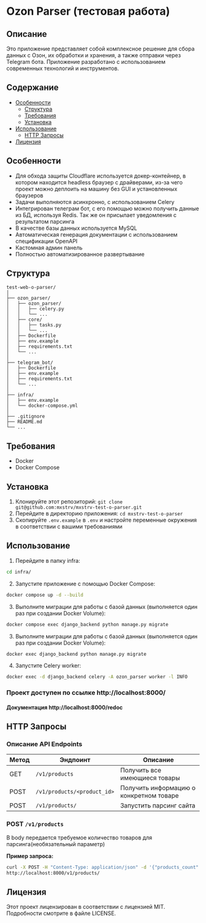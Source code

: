 # Ozon Parser (тестовая работа)

## Описание

Это приложение представляет собой комплексное решение для сбора данных с Озон,
их обработки и хранения, а также отправки через Telegram бота.
Приложение разработано с использованием современных технологий и инструментов.

## Содержание

- [Особенности](#особенности)
    - [Структура](#структура)
    - [Требования](#требования)
    - [Установка](#установка)
- [Использование](#использование)
    - [HTTP Запросы](#http-запросы)
- [Лицензия](#лицензия)

## Особенности

- Для обхода защиты Cloudflare используется докер-контейнер, в котором находится headless браузер с драйверами, из-за
  чего проект можно деплоить на машину без GUI и установленных браузеров
- Задачи выполняются асинхронно, с использованием Celery
- Интегрирован телеграм бот, с его помощью можно получить данные из БД, используя Redis. Так же он присылает уведомления
  с результатом парсинга
- В качестве базы данных используется MySQL
- Автоматическая генерация документации с использованием спецификации OpenAPI
- Кастомная админ панель
- Полностью автоматизированное развертывание

## Структура

```plaintext
test-web-o-parser/
│  
├── ozon_parser/
│   ├── ozon_parser/
│   │   ├── celery.py
│   │   └── ...
│   ├── core/
│   │   ├── tasks.py
│   │   └── ...
│   ├── Dockerfile
│   ├── env.example
│   ├── requirements.txt
│   └── ...
│  
├── telegram_bot/
│   ├── Dockerfile
│   ├── env.example
│   ├── requirements.txt
│   └── ...
│  
├── infra/
│   ├── env.example
│   └── docker-compose.yml
│   
├── .gitignore
├── README.md
└── ...
```

## Требования

- Docker
- Docker Compose

## Установка

1. Клонируйте этот репозиторий: `git clone git@github.com:mxstrv/mxstrv-test-o-parser.git`
2. Перейдите в директорию приложения: `cd mxstrv-test-o-parser`
3. Скопируйте `.env.example` в `.env` и настройте переменные окружения в соответствии с вашими требованиями

## Использование

1. Перейдите в папку infra:

```sh
cd infra/
```

2. Запустите приложение с помощью Docker Compose:

```sh
docker compose up -d --build
```

3. Выполните миграции для работы с базой данных (выполняется один раз при создании Docker Volume):

```sh
docker compose exec django_backend python manage.py migrate
```

3. Выполните миграции для работы с базой данных (выполняется один раз при создании Docker Volume):

```sh
docker exec django_backend python manage.py migrate
```

4. Запустите Celery worker:

```sh
docker exec -d django_backend celery -A ozon_parser worker -l INFO
```

### Проект доступен по ссылке http://localhost:8000/

#### Документация http://localhost:8000/redoc

## HTTP Запросы

### Описание API Endpoints

| Метод | Эндпоинт                    | Описание                                |
|-------|-----------------------------|-----------------------------------------|
| GET   | `/v1/products`              | Получить все имеющиеся товары           |
| POST  | `/v1/products/<product_id>` | Получить информацию о конкретном товаре |
| POST  | `/v1/products/`             | Запустить парсинг сайта                 |

### POST `/v1/products`

В body передается требуемое количество товаров для парсинга(необязательный параметр)

**Пример запроса:**

```sh
curl -X POST -H "Content-Type: application/json" -d '{"products_count": 20}' \
http://localhost:8000/v1/products/
```

## Лицензия

Этот проект лицензирован в соответствии с лицензией MIT. Подробности смотрите в файле LICENSE.
